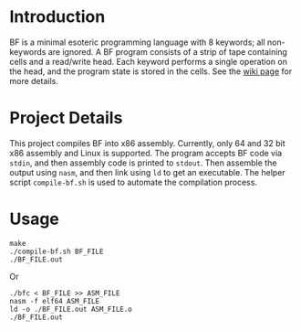 # Introduction

BF is a minimal esoteric programming language with 8 keywords; all non-keywords are ignored.
A BF program consists of a strip of tape containing cells and a read/write head.
Each keyword performs a single operation on the head, and the program state is stored in the cells.
See the [wiki page](https://esolangs.org/wiki/Brainfuck) for more details.

# Project Details

This project compiles BF into x86 assembly.
Currently, only 64 and 32 bit x86 assembly and Linux is supported.
The program accepts BF code via `stdin`, and then assembly code is printed to `stdout`.
Then assemble the output using `nasm`, and then link using `ld` to get an executable.
The helper script `compile-bf.sh` is used to automate the compilation process.

# Usage

```
make
./compile-bf.sh BF_FILE
./BF_FILE.out
```

Or

```
./bfc < BF_FILE >> ASM_FILE
nasm -f elf64 ASM_FILE
ld -o ./BF_FILE.out ASM_FILE.o
./BF_FILE.out
```

